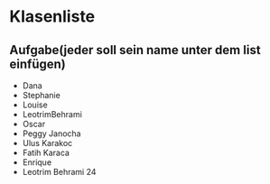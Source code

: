 
# Klasenliste

## Aufgabe(jeder soll sein name unter dem list einfügen)



- Dana
- Stephanie 
- Louise
- LeotrimBehrami
- Oscar
- Peggy Janocha
- Ulus Karakoc
- Fatih Karaca
- Enrique
- Leotrim Behrami 24

